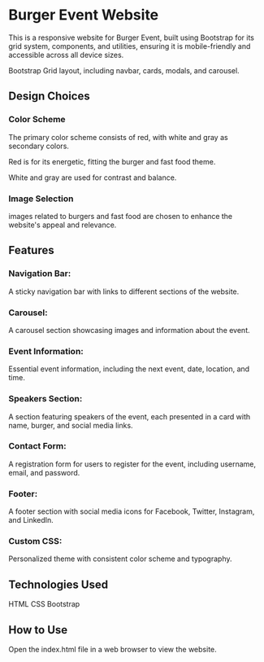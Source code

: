 # Burger Event Website
This is a responsive website for Burger Event, built using Bootstrap for its grid system, components, and utilities, ensuring it is mobile-friendly and accessible across all device sizes.

Bootstrap Grid layout, including navbar, cards, modals, and carousel.
## Design Choices
### Color Scheme

The primary color scheme consists of red, with white and gray as secondary colors.

Red is for its energetic, fitting the burger and fast food theme.

White and gray are used for contrast and balance.

### Image Selection
images related to burgers and fast food are chosen to enhance the website's appeal and relevance.

## Features
### Navigation Bar: 
A sticky navigation bar with links to different sections of the website.
### Carousel: 
A carousel section showcasing images and information about the event.
### Event Information:  
Essential event information, including the next event, date, location, and time.
### Speakers Section: 
A section featuring speakers of the event, each presented in a card with name, burger, and social media links.
### Contact Form: 
A registration form for users to register for the event, including username, email, and password.
### Footer: 
A footer section with social media icons for Facebook, Twitter, Instagram, and LinkedIn.
### Custom CSS:
Personalized theme with consistent color scheme and typography.
## Technologies Used
HTML
CSS
Bootstrap
## How to Use
Open the index.html file in a web browser to view the website.
